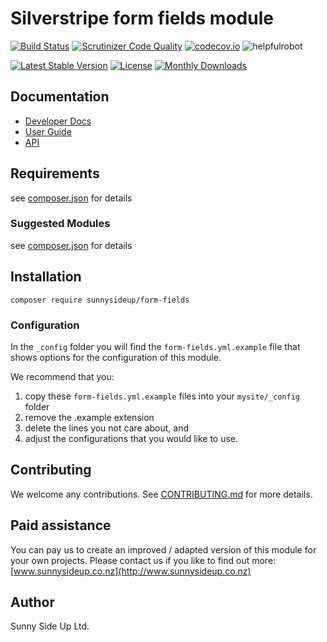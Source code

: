 # Silverstripe form fields module
[![Build Status](https://travis-ci.org/sunnysideup/silverstripe-form-fields.svg?branch=master)](https://travis-ci.org/sunnysideup/silverstripe-form-fields)
[![Scrutinizer Code Quality](https://scrutinizer-ci.com/g/sunnysideup/silverstripe-form-fields/badges/quality-score.png?b=master)](https://scrutinizer-ci.com/g/sunnysideup/silverstripe-form-fields/?branch=master)
[![codecov.io](https://codecov.io/github/sunnysideup/silverstripe-form-fields/coverage.svg?branch=master)](https://codecov.io/github/sunnysideup/silverstripe-form-fields?branch=master)
![helpfulrobot](https://helpfulrobot.io/sunnysideup/form-fields/badge)

[![Latest Stable Version](https://poser.pugx.org/sunnysideup/form-fields/version)](https://packagist.org/packages/sunnysideup/form-fields)
[![License](https://poser.pugx.org/sunnysideup/form-fields/license)](https://packagist.org/packages/sunnysideup/form-fields)
[![Monthly Downloads](https://poser.pugx.org/sunnysideup/form-fields/d/monthly)](https://packagist.org/packages/sunnysideup/form-fields)


## Documentation



 * [Developer Docs](docs/en/INDEX.md)
 * [User Guide](docs/en/userguide.md)
 * [API](http://ssmods.com/apis/form-fields/docs/en/api/)

## Requirements



see [composer.json](composer.json) for details

### Suggested Modules



see [composer.json](composer.json) for details


## Installation


```
composer require sunnysideup/form-fields
```

### Configuration



In the `_config` folder you will find the `form-fields.yml.example`
file that shows options for the configuration of this module.

We recommend that you:

  1. copy these `form-fields.yml.example` files into your
`mysite/_config` folder
  2. remove the .example extension
  3. delete the lines you not care about, and
  4. adjust the configurations that you would like to use.


## Contributing



We welcome any contributions. See [CONTRIBUTING.md](CONTRIBUTING.md) for more details.

## Paid assistance



You can pay us to create an improved / adapted version of this module for your own projects.  Please contact us if you like to find out more: [www.sunnysideup.co.nz](http://www.sunnysideup.co.nz)

## Author



Sunny Side Up Ltd.
